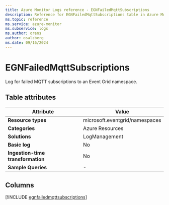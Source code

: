 ```yaml
---
title: Azure Monitor Logs reference - EGNFailedMqttSubscriptions
description: Reference for EGNFailedMqttSubscriptions table in Azure Monitor Logs.
ms.topic: reference
ms.service: azure-monitor
ms.subservice: logs
ms.author: orens
author: osalzberg
ms.date: 09/16/2024
---
```


# EGNFailedMqttSubscriptions

Log for failed MQTT subscriptions to an Event Grid namespace.


## Table attributes

|Attribute|Value|
|---|---|
|**Resource types**|microsoft.eventgrid/namespaces|
|**Categories**|Azure Resources|
|**Solutions**| LogManagement|
|**Basic log**|No|
|**Ingestion-time transformation**|No|
|**Sample Queries**|-|



## Columns
  
[!INCLUDE [egnfailedmqttsubscriptions](~/reusable-content/ce-skilling/azure/includes/azure-monitor/reference/tables/egnfailedmqttsubscriptions-include.md)]
